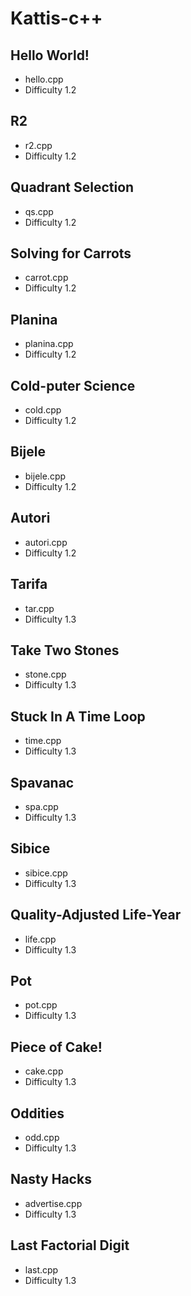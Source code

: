 # Kattis-c++

## Hello World!
- hello.cpp
- Difficulty 1.2

## R2
- r2.cpp
- Difficulty 1.2

## Quadrant Selection
-   qs.cpp
-   Difficulty 1.2

## Solving for Carrots
-   carrot.cpp
-   Difficulty 1.2

## Planina
-   planina.cpp
-   Difficulty 1.2

## Cold-puter Science
-   cold.cpp
-   Difficulty 1.2

## Bijele
-   bijele.cpp
-   Difficulty 1.2

## Autori
-   autori.cpp
-   Difficulty 1.2

## Tarifa
-   tar.cpp
-   Difficulty 1.3

## Take Two Stones
-   stone.cpp
-   Difficulty 1.3

## Stuck In A Time Loop
-   time.cpp
-   Difficulty 1.3

## Spavanac
-   spa.cpp
-   Difficulty 1.3

## Sibice
-   sibice.cpp
-   Difficulty 1.3

## Quality-Adjusted Life-Year
-   life.cpp
-   Difficulty 1.3

## Pot
-   pot.cpp
-   Difficulty 1.3

## Piece of Cake!
-   cake.cpp
-   Difficulty 1.3

## Oddities
-   odd.cpp
-   Difficulty 1.3

## Nasty Hacks
-   advertise.cpp
-   Difficulty 1.3

## Last Factorial Digit
-   last.cpp
-   Difficulty 1.3

